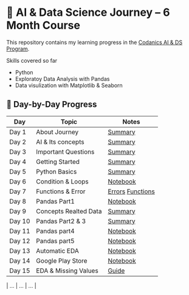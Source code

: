 # 🧠 AI & Data Science Journey – 6 Month Course
This repository contains my learning progress in the [Codanics AI & DS Program](https://codanics.com/courses/six-months-of-ai-and-data-science-mentorship-program/).

Skills covered so far
* Python 
* Exploratoy Data Analysis with Pandas 
* Data visulization with Matplotlib & Seaborn

## 📅 Day-by-Day Progress

| Day | Topic | Notes |
|-----|-------|-------|
|  Day 1 | About Journey | [Summary](./Day1-%20Knowing%20about%20journey.md)|
|  Day 2 | AI & Its concepts | [Summary](./Day2%20-%20AI%20&%20its%20concepts.md) |
|  Day 3 | Important Questions |[Summary](./Day3-%20Important%20Question.md)
|  Day 4 | Getting Started | [Summary](./Day4-%20Getting%20Started.md)
|  Day 5 | Python Basics | [Summary](./Day5-StartingPython.ipynb)
| Day 6  | Condition & Loops | [Notebook](./Day6-%20conditions&loops.ipynb)|
|  Day 7 | Functions & Error | [Errors](./Day7-Function&%20Errors/Errors%20in%20Python.md)  [Functions](./Day7-Function&%20Errors/functions.ipynb)|
|  Day 8 | Pandas Part1 | [Notebook](./Day8_pandas_part1.ipynb) |
| Day 9 | Concepts Realted Data | [Summary](./Day9-Important%20Concepts%20related%20Data.md)|
|Day 10 | Pandas Part2 & 3   | [Summary](./Day10_panadas_part2,3/day8,10_summary.md)|
| Day 11 | Pandas part4    | [Notebook](./Day11-Pandas_part4.ipynb)|
|Day 12 | Pandas part5  | [Notebook](./Day12-pandas_&_eda_part5.ipynb)|
|Day 13 | Automatic EDA | [Notebook](./Day13_EDA%20with%20ydata%20profiling/guide.md)|
| Day 14 | Google Play Store | [Notebook](./Day14,_Google%20play%20store%20apps%20eda.ipynb)|
| Day 15 | EDA & Missing Values | [Guide](./Day15%20eda%20&%20missing%20values.md)

| ... | ... | ... |
